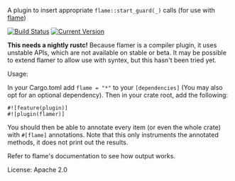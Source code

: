 A plugin to insert appropriate `flame::start_guard(_)` calls (for use with [flame](https://github.com/TyOverby/flame))

[![Build Status](https://travis-ci.org/llogiq/flamer.svg)](https://travis-ci.org/llogiq/flamer) 
[![Current Version](https://img.shields.io/crates/v/flamer)](https://crates.io/crates/flamer)

**This needs a nightly rustc!** Because flamer is a compiler plugin, it uses unstable APIs, which are not available on stable or beta. It may be possible to extend flamer to allow use with syntex, but this hasn't been tried yet.

Usage:

In your Cargo.toml add `flame = "*"` to your `[dependencies]` (You may also opt for an optional dependency). Then in your crate root, add the following:

```
#![feature(plugin)]
#![plugin(flamer)]
```

You should then be able to annotate every item (or even the whole crate) with `#[flame]` annotations. Note that this only instruments the annotated methods, it does not print out the results.

Refer to flame's documentation to see how output works.

License: Apache 2.0

